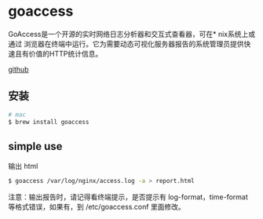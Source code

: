 # goaccess
GoAccess是一个开源的实时网络日志分析器和交互式查看器，可在* nix系统上或通过 浏览器在终端中运行。它为需要动态可视化服务器报告的系统管理员提供快速且有价值的HTTP统计信息。

[github](https://github.com/allinurl/goaccess)

## 安装
```bash
# mac
$ brew install goaccess
```

## simple use
输出 html

```bash
$ goaccess /var/log/nginx/access.log -a > report.html
```
注意：输出报告时，请记得看终端提示，是否提示有 log-format，time-format 等格式错误，如果有，到 /etc/goaccess.conf 里面修改。